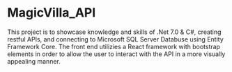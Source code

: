 # MagicVilla_API

This project is to showcase knowledge and skills of .Net 7.0 & C#, creating restful APIs, and connecting to Microsoft SQL Server Databuse using Entity Framework Core.
The front end utilizies a React framework with bootstrap elements in order to allow the user to interact with the API in a more visually appealing manner.
